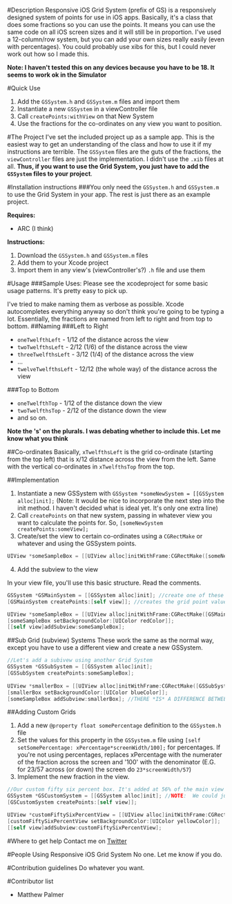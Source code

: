 #Description 
Responsive iOS Grid System (prefix of GS) is a responsively designed system of points for use in iOS apps. Basically, it's a class that does some fractions so you can use the points. It means you can use the same code on all iOS screen sizes and it will still be in proportion. I've used a 12-column/row system, but you can add your own sizes really easily (even with percentages). You could probably use xibs for this, but I could never work out how so I made this.

__Note: I haven't tested this on any devices because you have to be 18. It seems to work ok in the Simulator__

#Quick Use
1. Add the `GSSystem.h` and `GSSystem.m` files and import them
2. Instantiate a new `GSSystem` in a viewController file
3. Call `createPoints:withView` on that New System
4. Use the fractions for the co-ordinates on any view you want to position.

#The Project
I've set the included project up as a sample app. This is the easiest way to get an understanding of the class and how to use it if my instructions are terrible. The `GSSystem` files are the guts of the fractions, the `viewController` files are just the implementation. I didn't use the `.xib` files at all. __Thus, if you want to use the Grid System, you just have to add the `GSSystem` files to your project__.

#Installation instructions
###You only need the `GSSystem.h` and `GSSystem.m` to use the Grid System in your app. The rest is just there as an example project.

 __Requires:__

- ARC (I think)

__Instructions:__

1. Download the `GSSystem.h` and `GSSystem.m` files
2. Add them to your Xcode project
3. Import them in any view's (viewController's?) `.h` file and use them

#Usage
###Sample Uses: Please see the xcodeproject for some basic usage patterns. It's pretty easy to pick up.


I've tried to make naming them as verbose as possible. Xcode autocompletes everything anyway so don't think you're going to be typing a lot.
Essentially, the fractions are named from left to right and from top to bottom.
##Naming
###Left to Right
- `oneTwelfthLeft` - 1/12 of the distance across the view
- `twoTwelfthsLeft` - 2/12 (1/6) of the distance across the view
- `threeTwelfthsLeft` - 3/12 (1/4) of the distance across the view
- …
- `twelveTwelfthsLeft` - 12/12 (the whole way) of the distance across the view

###Top to Bottom
- `oneTwelfthTop` - 1/12 of the distance down the view
- `twoTwelfthsTop` - 2/12 of the distance down the view
- and so on.

__Note the 's' on the plurals. I was debating whether to include this. Let me know what you think__

##Co-ordinates
Basically, `xTwelfthsLeft` is the grid co-ordinate (starting from the top left) that is x/12 distance across the view from the left. Same with the vertical co-ordinates in `xTwelfthsTop` from the top.

##Implementation
1. Instantiate a new GSSystem with `GSSystem *someNewSystem = [[GSSystem alloc]init];`
(Note: It would be nice to incorporate the next step into the init method. I haven't decided what is ideal yet. It's only one extra line)
2. Call `createPoints` on that new system, passing in whatever view you want to calculate the points for. So, `[someNewSystem createPoints:someView];`
3. Create/set the view to certain co-ordinates using a `CGRectMake` or whatever and using the GSSystem points. 

``` objective-c
UIView *someSampleBox = [[UIView alloc]initWithFrame:CGRectMake([someNewSystem oneTwelfthLeft], [someNewSystem oneTwelfthTop], [someNewSystem tenTwelfthsLeft], [someNewSystem tenTwelfthsTop])];
```

4. Add the subview to the view

In your view file, you'll use this basic structure. Read the comments.

``` objective-c
GSSystem *GSMainSystem = [[GSSystem alloc]init]; //create one of these for each view you want to use the grid system on.
[GSMainSystem createPoints:[self view]]; //creates the grid point values. [self view] is the view to use to calculate points for our fractions. EG tenTwelfthsLeft will be 10/12 across on the [self view] view

UIView *someSampleBox = [[UIView alloc]initWithFrame:CGRectMake([GSMainSystem oneTwelfthLeft], [GSMainSystem oneTwelfthTop], [GSMainSystem tenTwelfthsLeft], [GSMainSystem tenTwelfthsTop])];
[someSampleBox setBackgroundColor:[UIColor redColor]];
[[self view]addSubview:someSampleBox];
```

##Sub Grid (subview) Systems
These work the same as the normal way, except you have to use a different view and create a new GSSystem.

``` objective-c
//Let's add a subivew using another Grid System
GSSystem *GSSubSystem = [[GSSystem alloc]init];
[GSSubSystem createPoints:someSampleBox];
    
UIView *smallerBox = [[UIView alloc]initWithFrame:CGRectMake([GSSubSystem twoTwelfthsLeft], [GSSubSystem oneTwelfthTop], [GSSubSystem eightTwelfthsLeft], [GSSubSystem twoTwelfthsTop])];
[smallerBox setBackgroundColor:[UIColor blueColor]];
[someSampleBox addSubview:smallerBox]; //THERE *IS* A DIFFERENCE BETWEEN THIS AND [[self view] addSubview:smallerBox] 
```

##Adding Custom Grids
1. Add a new `@property float somePercentage` definition to the `GSSystem.h` file
2. Set the values for this property in the `GSSystem.m` file using `[self setSomePercentage: xPercentage*screenWidth/100];` for percentages. If you're not using percentages, replaces xPercentage with the numerater of the fraction across the screen and '100' with the denominator (E.G. for 23/57 across (or down) the screen do `23*screenWidth/57`)
3. Implement the new fraction in the view.

``` objective-c
//Our custom fifty six percent box. It's added at 56% of the main view
GSSystem *GSCustomSystem = [[GSSystem alloc]init]; //NOTE: 	We could just use one of the above ones. But whatever. 
[GSCustomSystem createPoints:[self view]];

UIView *customFiftySixPercentView = [[UIView alloc]initWithFrame:CGRectMake([GSCustomSystem fiftySixPercentLeft], [GSMainSystem elevenTwelfthsTop], [GSMainSystem fourTwelfthsLeft], [GSMainSystem oneTwelfthTop])];
[customFiftySixPercentView setBackgroundColor:[UIColor yellowColor]];
[[self view]addSubview:customFiftySixPercentView];
```

#Where to get help 
Contact me on [Twitter](http://twitter.com/p_almer)

#People Using Responsive iOS Grid System
No one. Let me know if you do.

#Contribution guidelines 
Do whatever you want.

#Contributor list 
- Matthew Palmer





